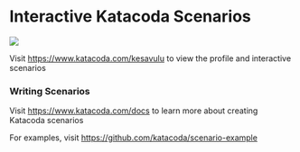 # Interactive Katacoda Scenarios

[![](http://shields.katacoda.com/katacoda/kesavulu/count.svg)](https://www.katacoda.com/kesavulu "Get your profile on Katacoda.com")

Visit https://www.katacoda.com/kesavulu to view the profile and interactive scenarios

### Writing Scenarios
Visit https://www.katacoda.com/docs to learn more about creating Katacoda scenarios

For examples, visit https://github.com/katacoda/scenario-example
